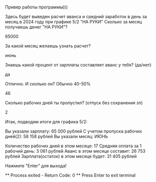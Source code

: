 Привер работы программы)))



Здесь будет выведен расчет аванса и средний заработок в день за месяц в 2024 году при графике 5/2 "НА РУКИ"
Сколько за месяц получаешь денег "НА РУКИ"?

65000

За какой месяц желаешь узнать расчет?

июнь

Знаешь какой процент от зарплаты составляет аванс у тебя? (да/нет)

да

Отлично. И сколько он? Обычно 40-50%

46

Сколько рабочих дней ты пропустил? (отпуск без сохранения зп)

2

Итак, подводим итоги для графика 5/2:

Вы указали зарплату:                    65 000 рублей
С учетом пропуска рабочих дней(2): 58 158 рублей
Вы указали месяц:               ИЮНЬ

Количество рабочих дней в этом месяце: 17 
Средняя оплата за 1 рабочий день:      3 061 рублей
Аванс в этом месяце составит:          26 753 рублей
Зарплата(остаток) в этом месяце будет: 31 405 рублей


Нажмите "Enter" для выхода!



** Process exited - Return Code: 0 **
Press Enter to exit terminal
